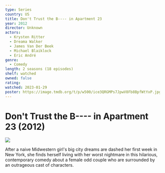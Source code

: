 ```yaml
---
type: Series
country: US
title: Don't Trust the B---- in Apartment 23
year: 2012
director: Unknown
actors:
  - Krysten Ritter
  - Dreama Walker
  - James Van Der Beek
  - Michael Blaiklock
  - Eric André
genre:
  - Comedy
length: 2 seasons (18 episodes)
shelf: watched
owned: false
rating:
watched: 2023-01-29
poster: https://image.tmdb.org/t/p/w500/ice3QRGMPs7JpwV8Fb8BpfWtYxP.jpg
---
```


# Don't Trust the B---- in Apartment 23 (2012)

![](https://image.tmdb.org/t/p/w500/ice3QRGMPs7JpwV8Fb8BpfWtYxP.jpg)

After a naive Midwestern girl's big city dreams are dashed her first week in New York, she finds herself living with her worst nightmare in this hilarious, contemporary comedy about a female odd couple who are surrounded by an outrageous cast of characters.